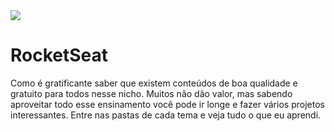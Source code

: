 <img src="https://github.com/franssa01/Courses/blob/main/Rocketseat/%26%20-%20Image/RocketSeat.jpeg">

# RocketSeat

<p> Como é gratificante saber que existem conteúdos de boa qualidade e gratuito para todos nesse nicho. Muitos não dão valor, mas sabendo aproveitar todo esse ensinamento você pode ir longe e fazer vários projetos interessantes. Entre nas pastas de cada tema e veja tudo o que eu aprendi.</p>
